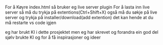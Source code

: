 For å Køyre index.html så bruker eg live server plugin
For å lasta inn live server så må du trykja på extentions(Ctrl+Shift+X)
også må du søkje på live server og trykja på installer/download(add extention)
det kan hende at du må restarte vs code igjen

eg har brukt KI i dette prosjektet men eg har skrevet og forandra ein god del sjølv
brukte KI og for å få inspirasjoner og ideer